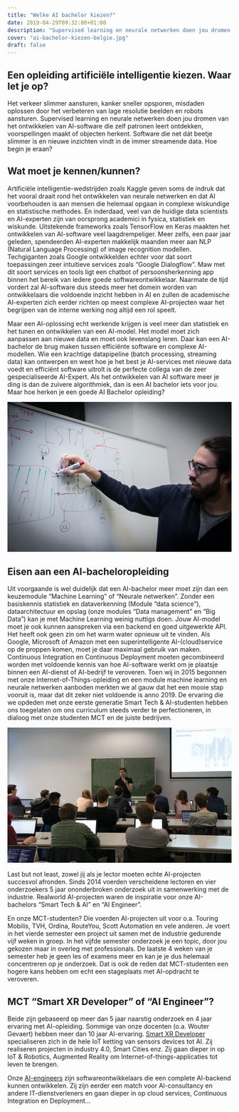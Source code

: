 ```yaml
---
title: "Welke AI bachelor kiezen?"
date: 2019-04-29T09:32:00+01:00
description: "Supervised learning en neurale netwerken doen jou dromen van het ontwikkelen van AI-software die zelf patronen leert ontdekken, voorspellingen maakt of objecten herkent."
cover: "ai-bachelor-kiezen-belgie.jpg"
draft: false
---
```


## Een opleiding artificiële intelligentie kiezen. Waar let je op?
Het verkeer slimmer aansturen, kanker sneller opsporen, misdaden oplossen door het verbeteren van lage resolutie beelden en robots aansturen. Supervised learning en neurale netwerken doen jou dromen van het ontwikkelen van AI-software die zelf patronen leert ontdekken, voorspellingen maakt of objecten herkent. Software die net dát beetje slimmer is en nieuwe inzichten vindt in de immer streamende data. Hoe begin je eraan?

## Wat moet je kennen/kunnen?
Artificiële intelligentie-wedstrijden zoals Kaggle geven soms de indruk dat het vooral draait rond het ontwikkelen van neurale netwerken en dat AI voorbehouden is aan mensen die helemaal opgaan in complexe wiskundige en statistische methodes. En inderdaad, veel van de huidige data scientists en AI-experten zijn van oorsprong academici in fysica, statistiek en wiskunde.
Uitstekende frameworks zoals TensorFlow en Keras maakten het ontwikkelen van AI-software veel laagdrempeliger. Meer zelfs, een paar jaar geleden, spendeerden AI-experten makkelijk maanden meer aan NLP (Natural Language Processing) of image recognition modellen. Techgiganten zoals Google ontwikkelden echter voor dat soort toepassingen zeer intuitieve services zoals “Google Dialogflow”. Maw met dit soort services en tools ligt een chatbot of persoonsherkenning app binnen het bereik van iedere goede softwareontwikkelaar.
Naarmate de tijd vordert zal AI-software dus steeds meer het domein worden van ontwikkelaars die voldoende inzicht hebben in AI en zullen de academische AI-experten zich eerder richten op meest complexe AI-projecten waar het begrijpen van de interne werking nog altijd een rol speelt.

Maar een AI-oplossing echt werkende krijgen is veel meer dan statistiek en het tunen en ontwikkelen van een AI-model. Het model moet zich aanpassen aan nieuwe data en moet ook levenslang leren. Daar kan een AI-bachelor de brug maken tussen efficiënte software en complexe AI-modellen. Wie een krachtige datapipeline (batch processing, streaming data) kan ontwerpen en weet hoe je het best je AI-services met nieuwe data voedt en efficiënt software uitrolt is de perfecte collega van de zeer gespecialiseerde AI-Expert. Als het ontwikkelen van AI software meer je ding is dan de zuivere algorithmiek, dan is een AI bachelor iets voor jou. Maar hoe herken je een goede AI Bachelor opleiding?

![Het vormgeven van een goede AI oplossing leren op Bachelorniveau.](ai-bachelor-volgen-belgie.jpg)

## Eisen aan een AI-bacheloropleiding
Uit voorgaande is wel duidelijk dat een AI-bachelor meer moet zijn dan een keuzemodule “Machine Learning” of “Neurale netwerken”.  Zonder een basiskennis statistiek en dataverkenning (Module “data science”), dataarchitectuur en opslag (onze modules “Data management” en “Big Data”) kan je met Machine Learning weinig nuttigs doen. Jouw AI-model moet je ook kunnen aanspreken via een backend en goed uitgewerkte API.
Het heeft ook geen zin om het warm water opnieuw uit te vinden. Als Google, Microsoft of Amazon met een superintelligente AI-(cloud)service op de proppen komen, moet je daar maximaal gebruik van maken. Continuous Integration en Continuous Deployment moeten gecombineerd worden met voldoende kennis van hoe AI-software werkt om je plaatsje binnen een AI-dienst of AI-bedrijf te veroveren. 
Toen wij in 2015 begonnen met onze Internet-of-Things-opleiding en een module machine learning en neurale netwerken aanboden merkten we al gauw dat het een mooie stap vooruit is, maar dat dit zeker niet voldoende is anno 2019.  De ervaring die we opdeden met onze eerste generatie Smart Tech & AI-studenten hebben ons toegelaten om ons curriculum steeds verder te perfectioneren, in dialoog met onze studenten MCT en de juiste bedrijven.

![De implementatie van een feedforward neuraal netwerk leren.](artificial-intelligence-leren-in-bachelor.jpg)

Last but not least, zowel jij als je lector moeten echte AI-projecten succesvol afronden. Sinds 2014 voerden verscheidene lectoren en vier onderzoekers 5 jaar ononderbroken onderzoek uit in samenwerking met de industrie. Realworld AI-projecten waren de inspiratie voor onze AI-bachelors “Smart Tech & AI” en “AI Engineer”.

<!-- Figuur: overzicht van een paar videos van AI-projecten (zijn nu gehost op Facebook) -->
En onze MCT-studenten? Die voerden AI-projecten uit voor o.a. Touring Mobilis, TVH, Ordina, RouteYou, Scott Automation en vele anderen. 
Je voert in het vierde semester een project uit samen met de industrie gedurende vijf weken in groep.
In het vijfde semester onderzoek je een topic, door jou gekozen maar in overleg met professionals. De laatste 4 weken van je semester heb je geen les of examens meer en kan je je dus helemaal concentreren op je onderzoek. Dat is ook de reden dat MCT-studenten een hogere kans hebben om echt een stageplaats met AI-opdracht te veroveren.

## MCT “Smart XR Developer” of “AI Engineer”?
Beide zijn gebaseerd op meer dan 5 jaar naarstig onderzoek en 4 jaar ervaring met AI-opleiding. Sommige van onze docenten (o.a. Wouter Gevaert) hebben meer dan 10 jaar AI-ervaring. 
[Smart XR Developer](/programma/#profile-smart-xr-developer) specialiseren zich in de hele IoT ketting van sensors devices tot AI. Zij realiseren projecten in industry 4.0, Smart Cities enz. Zij gaan dieper in op IoT & Robotics, Augmented Reality om Internet-of-things-applicaties tot leven te brengen.

Onze [AI-engineers](/programma/ai-engineer/) zijn softwareontwikkelaars die een complete AI-backend kunnen ontwikkelen. Zij zijn eerder een match voor AI-consultancy en andere IT-dienstverleners en gaan dieper in op cloud services, Continuous Integration en Deployment...
